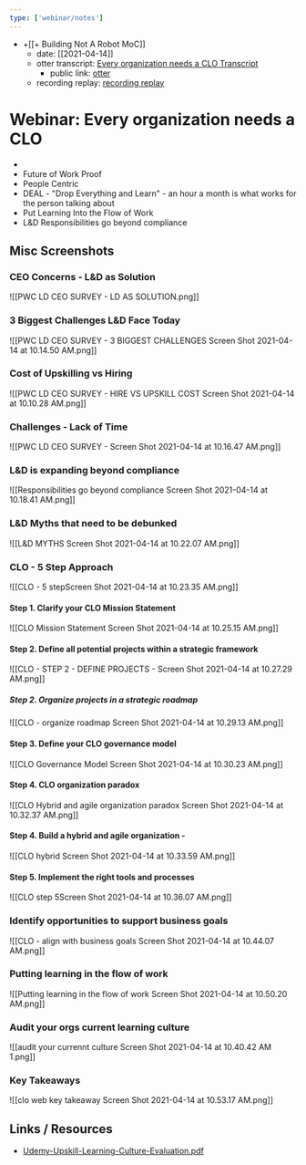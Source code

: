 ```yaml
---
type: ['webinar/notes']
---
```


- +[[+ Building Not A Robot MoC]]
	- date: [[2021-04-14]]
	- otter transcript: [Every organization needs a CLO Transcript](https://otter.ai/u/oPh7N52Q7XYRvQJtR1_-vs5o6jQ?f=)
		- public link: [otter](https://otter.ai/u/oPh7N52Q7XYRvQJtR1_-vs5o6jQ)
	- recording replay: [recording replay](https://app.livestorm.co/360learning/every-organization-needs-a-clo-why-and-how-l-and-d-teams-should-step-up-post-pandemic/live?s=bccccda9-c9cb-4974-87a2-7f159ecdbc33#/chat)
# Webinar: Every organization needs a CLO
- 
- Future of Work Proof
- People Centric
- DEAL - "Drop Everything and Learn" - an hour a month is what works for the person talking about
- Put Learning Into the Flow of Work
- L&D Responsibilities go beyond compliance


## Misc Screenshots 

### CEO Concerns - L&D as Solution
![[PWC LD CEO SURVEY - LD AS SOLUTION.png]]

### 3 Biggest Challenges L&D Face Today
![[PWC LD CEO SURVEY - 3 BIGGEST CHALLENGES Screen Shot 2021-04-14 at 10.14.50 AM.png]]

### Cost of Upskilling vs Hiring
![[PWC LD CEO SURVEY - HIRE VS UPSKILL COST Screen Shot 2021-04-14 at 10.10.28 AM.png]]

### Challenges - Lack of Time
![[PWC LD CEO SURVEY - Screen Shot 2021-04-14 at 10.16.47 AM.png]]

### L&D is expanding beyond compliance
![[Responsibilities go beyond compliance Screen Shot 2021-04-14 at 10.18.41 AM.png]]

### L&D Myths that need to be debunked 
![[L&D MYTHS Screen Shot 2021-04-14 at 10.22.07 AM.png]]

### CLO - 5 Step Approach
![[CLO - 5 stepScreen Shot 2021-04-14 at 10.23.35 AM.png]]

#### Step 1. Clarify your CLO Mission Statement
![[CLO Mission Statement Screen Shot 2021-04-14 at 10.25.15 AM.png]]

#### Step 2. Define all potential projects within a strategic framework 

![[CLO - STEP 2 - DEFINE PROJECTS - Screen Shot 2021-04-14 at 10.27.29 AM.png]]

##### Step 2. Organize projects in a strategic roadmap
![[CLO - organize roadmap Screen Shot 2021-04-14 at 10.29.13 AM.png]]

#### Step 3. Define your CLO governance model
![[CLO Governance Model Screen Shot 2021-04-14 at 10.30.23 AM.png]]

#### Step 4.  CLO organization paradox
![[CLO Hybrid and agile organization paradox Screen Shot 2021-04-14 at 10.32.37 AM.png]]

#### Step 4. Build a hybrid and agile organization -
![[CLO hybrid Screen Shot 2021-04-14 at 10.33.59 AM.png]]

#### Step 5. Implement the right tools and processes 
![[CLO step 5Screen Shot 2021-04-14 at 10.36.07 AM.png]]

### Identify opportunities to support business goals
![[CLO - align with business goals Screen Shot 2021-04-14 at 10.44.07 AM.png]]

### Putting learning in the flow of work
![[Putting learning in the flow of work Screen Shot 2021-04-14 at 10.50.20 AM.png]]

### Audit your orgs current learning culture
![[audit your currennt culture Screen Shot 2021-04-14 at 10.40.42 AM 1.png]]

### Key Takeaways
![[clo web key takeaway Screen Shot 2021-04-14 at 10.53.17 AM.png]]
## Links / Resources
- [Udemy-Upskill-Learning-Culture-Evaluation.pdf](https://info.udemy.com/rs/273-CKQ-053/images/Udemy-Upskill-Learning-Culture-Evaluation.pdf)